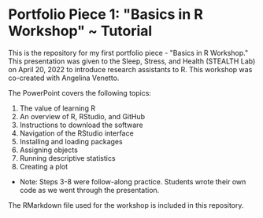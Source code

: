 # Portfolio Piece 1: "Basics in R Workshop" ~ Tutorial
This is the repository for my first portfolio piece - "Basics in R Workshop." This presentation was given to the Sleep, Stress, and Health (STEALTH Lab) on April 20, 2022 to introduce research assistants to R. This workshop was co-created with Angelina Venetto. 

The PowerPoint covers the following topics:
1. The value of learning R
2. An overview of R, RStudio, and GitHub
3. Instructions to download the software
4. Navigation of the RStudio interface 
5. Installing and loading packages
6. Assigning objects 
7. Running descriptive statistics 
8. Creating a plot 
* Note: Steps 3-8 were follow-along practice. Students wrote their own code as we went through the presentation.

The RMarkdown file used for the workshop is included in this repository. 
